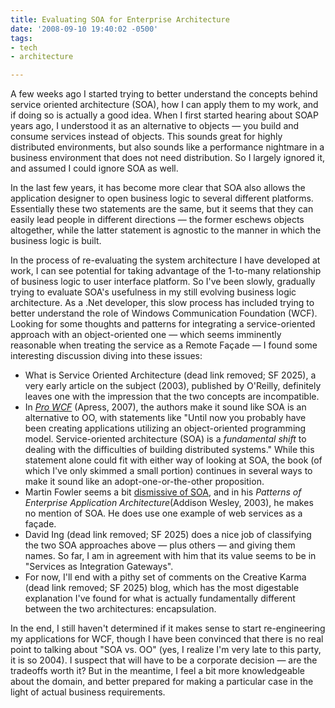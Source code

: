 ```yaml
---
title: Evaluating SOA for Enterprise Architecture
date: '2008-09-10 19:40:02 -0500'
tags:
- tech
- architecture

---
```


A few weeks ago I started trying to better understand the concepts behind
service oriented architecture (SOA), how I can apply them to my work, and if
doing so is actually a good idea. When I first started hearing about SOAP years
ago, I understood it as an alternative to objects &mdash; you build and consume
services instead of objects. This sounds great for highly distributed
environments, but also sounds like a performance nightmare in a business
environment that does not need distribution. So I largely ignored it, and
assumed I could ignore SOA as well.

<!-- truncate -->

In the last few years, it has become more clear that SOA also allows the
application designer to open business logic to several different platforms.
Essentially these two statements are the same, but it seems that they can easily
lead people in different directions &mdash; the former eschews objects altogether,
while the latter statement is agnostic to the manner in which the business logic
is built.

In the process of re-evaluating the system architecture I have developed at
work, I can see potential for taking advantage of the 1-to-many relationship of
business logic to user interface platform. So I've been slowly, gradually trying
to evaluate SOA's usefulness in my still evolving business logic architecture. As a .Net
developer, this slow process has included trying to better understand the role
of Windows Communication Foundation (WCF). Looking for some thoughts and
patterns for integrating a service-oriented approach with an object-oriented one
&mdash; which seems imminently reasonable when treating the service as a Remote Fa&ccedil;ade
&mdash; I found some interesting discussion diving into these issues:

* What is Service Oriented Architecture (dead link removed; SF 2025), a very
  early article on the subject (2003), published by O'Reilly, definitely leaves
  one with the impression that the two concepts are incompatible.
* In _[Pro
  WCF](https://www.amazon.com/Pro-WCF-Practical-Microsoft-Implementation/dp/1590597028)_
  (Apress, 2007), the authors make it sound like SOA is an alternative to OO,
  with statements like "Until now you probably have been creating applications
  utilizing an object-oriented programming model. Service-oriented architecture
  (SOA) is a _fundamental shift_ to dealing with the difficulties of building
  distributed systems." While this statement alone could fit with either way of
  looking at SOA, the book (of which I've only skimmed a small portion)
  continues in several ways to make it sound like an adopt-one-or-the-other
  proposition.
* Martin Fowler seems a bit [dismissive of
  SOA](https://www.martinfowler.com/bliki/ServiceOrientedAmbiguity.html), and in
  his _Patterns of Enterprise Application Architecture_(Addison Wesley, 2003),
  he makes no mention of SOA. He does use one example of web services as a
  fa&ccedil;ade.
* David Ing (dead link removed; SF 2025) does a nice job of classifying the two
  SOA approaches above &mdash; plus others &mdash; and giving them names. So
  far, I am in agreement with him that its value seems to be in "Services as
  Integration Gateways".
* For now, I'll end with a pithy set of comments on the Creative Karma (dead
  link removed; SF 2025) blog, which has the most digestable explanation I've
  found for what is actually fundamentally different between the two
  architectures: encapsulation.

In the end, I still haven't determined if it makes sense to start re-engineering
my applications for WCF, though I have been convinced that there is no real
point to talking about "SOA vs. OO" (yes, I realize I'm  very late to this
party, it is so 2004). I suspect that will have to be a corporate decision
&mdash; are the tradeoffs worth it? But in the meantime, I feel a bit more
knowledgeable about the domain, and better prepared for making a particular case
in the light of actual business requirements.
